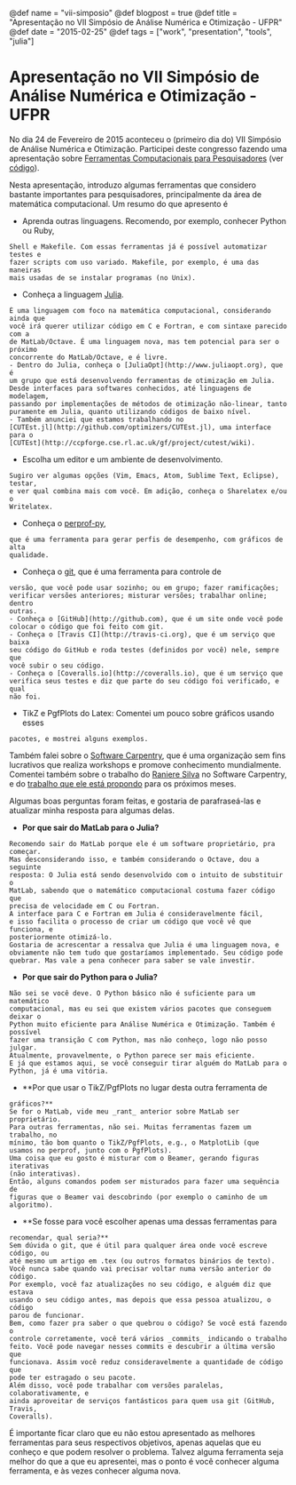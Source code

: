 @def name = "vii-simposio"
@def blogpost = true
@def title = "Apresentação no VII Simpósio de Análise Numérica e Otimização - UFPR"
@def date = "2015-02-25"
@def tags = ["work", "presentation", "tools", "julia"]

# Apresentação no VII Simpósio de Análise Numérica e Otimização - UFPR

No dia 24 de Fevereiro de 2015 aconteceu o (primeiro dia do) VII Simpósio de
Análise Numérica e Otimização.
Participei deste congresso fazendo uma apresentação sobre
[Ferramentas Computacionais para
Pesquisadores]({{prepath}}/assets/2015-02-25-vii-simposio.pdf)
(ver [código](http://github.com/abelsiqueira/pres-ferramentas-computacionais)).

Nesta apresentação, introduzo algumas ferramentas que considero bastante
importantes para pesquisadores, principalmente da área de matemática
computacional.
Um resumo do que apresento é

  - Aprenda outras linguagens. Recomendo, por exemplo, conhecer Python ou Ruby,
```
Shell e Makefile. Com essas ferramentas já é possível automatizar testes e
fazer scripts com uso variado. Makefile, por exemplo, é uma das maneiras
mais usadas de se instalar programas (no Unix).
```
  - Conheça a linguagem [Julia](http://www.julialang.org).
```
É uma linguagem com foco na matemática computacional, considerando ainda que
você irá querer utilizar código em C e Fortran, e com sintaxe parecido com a
de MatLab/Octave. É uma linguagem nova, mas tem potencial para ser o próximo
concorrente do MatLab/Octave, e é livre.
- Dentro do Julia, conheça o [JuliaOpt](http://www.juliaopt.org), que é
um grupo que está desenvolvendo ferramentas de otimização em Julia.
Desde interfaces para softwares conhecidos, até linguagens de modelagem,
passando por implementações de métodos de otimização não-linear, tanto
puramente em Julia, quanto utilizando códigos de baixo nível.
- Também anunciei que estamos trabalhando no
[CUTEst.jl](http://github.com/optimizers/CUTEst.jl), uma interface para o
[CUTEst](http://ccpforge.cse.rl.ac.uk/gf/project/cutest/wiki).
```
  - Escolha um editor e um ambiente de desenvolvimento.
```
Sugiro ver algumas opções (Vim, Emacs, Atom, Sublime Text, Eclipse), testar,
e ver qual combina mais com você. Em adição, conheça o Sharelatex e/ou o
Writelatex.
```
  - Conheça o [perprof-py](http://github.com/abelsiqueira/perprof-py),
```
que é uma ferramenta para gerar perfis de desempenho, com gráficos de alta
qualidade.
```
  - Conheça o [git](http://git-scm.com), que é uma ferramenta para controle de
```
versão, que você pode usar sozinho; ou em grupo; fazer ramificações;
verificar versões anteriores; misturar versões; trabalhar online; dentro
outras.
- Conheça o [GitHub](http://github.com), que é um site onde você pode
colocar o código que foi feito com git.
- Conheça o [Travis CI](http://travis-ci.org), que é um serviço que baixa
seu código do GitHub e roda testes (definidos por você) nele, sempre que
você subir o seu código.
- Conheça o [Coveralls.io](http://coveralls.io), que é um serviço que
verifica seus testes e diz que parte do seu código foi verificado, e qual
não foi.
```
  - TikZ e PgfPlots do Latex: Comentei um pouco sobre gráficos usando esses
```
pacotes, e mostrei alguns exemplos.
```

Também falei sobre o [Software Carpentry](http://www.software-carpentry.org),
que é uma organização sem fins lucrativos que realiza workshops e promove
conhecimento mundialmente. Comentei também sobre o trabalho do
[Raniere Silva](http://rgaiacs.com) no Software Carpentry, e do
[trabalho que ele está
propondo](http://catarse.me/pt/programacaocientifica) para os próximos meses.

Algumas boas perguntas foram feitas, e gostaria de parafraseá-las e
atualizar minha resposta para algumas delas.

  - **Por que sair do MatLab para o Julia?**
```
Recomendo sair do MatLab porque ele é um software proprietário, pra começar.
Mas desconsiderando isso, e também considerando o Octave, dou a seguinte
resposta: O Julia está sendo desenvolvido com o intuito de substituir o
MatLab, sabendo que o matemático computacional costuma fazer código que
precisa de velocidade em C ou Fortran.
A interface para C e Fortran em Julia é consideravelmente fácil,
e isso facilita o processo de criar um código que você vê que funciona, e
posteriormente otimizá-lo.
Gostaria de acrescentar a ressalva que Julia é uma linguagem nova, e
obviamente não tem tudo que gostaríamos implementado. Seu código pode
quebrar. Mas vale a pena conhecer para saber se vale investir.
```
  - **Por que sair do Python para o Julia?**
```
Não sei se você deve. O Python básico não é suficiente para um matemático
computacional, mas eu sei que existem vários pacotes que conseguem deixar o
Python muito eficiente para Análise Numérica e Otimização. Também é possível
fazer uma transição C com Python, mas não conheço, logo não posso julgar.
Atualmente, provavelmente, o Python parece ser mais eficiente.
E já que estamos aqui, se você conseguir tirar alguém do MatLab para o
Python, já é uma vitória.
```
  - **Por que usar o TikZ/PgfPlots no lugar desta outra ferramenta de
```
gráficos?**
Se for o MatLab, vide meu _rant_ anterior sobre MatLab ser proprietário.
Para outras ferramentas, não sei. Muitas ferramentas fazem um trabalho, no
mínimo, tão bom quanto o TikZ/PgfPlots, e.g., o MatplotLib (que
usamos no perprof, junto com o PgfPlots).
Uma coisa que eu gosto é misturar com o Beamer, gerando figuras iterativas
(não interativas).
Então, alguns comandos podem ser misturados para fazer uma sequência de
figuras que o Beamer vai descobrindo (por exemplo o caminho de um
algoritmo).
```
  - **Se fosse para você escolher apenas uma dessas ferramentas para
```
recomendar, qual seria?**
Sem dúvida o git, que é útil para qualquer área onde você escreve código, ou
até mesmo um artigo em .tex (ou outros formatos binários de texto).
Você nunca sabe quando vai precisar voltar numa versão anterior do código.
Por exemplo, você faz atualizações no seu código, e alguém diz que estava
usando o seu código antes, mas depois que essa pessoa atualizou, o código
parou de funcionar.
Bem, como fazer pra saber o que quebrou o código? Se você está fazendo o
controle corretamente, você terá vários _commits_ indicando o trabalho
feito. Você pode navegar nesses commits e descubrir a última versão que
funcionava. Assim você reduz consideravelmente a quantidade de código que
pode ter estragado o seu pacote.
Além disso, você pode trabalhar com versões paralelas, colaborativamente, e
ainda aproveitar de serviços fantásticos para quem usa git (GitHub, Travis,
Coveralls).
```

É importante ficar claro que eu não estou apresentado as melhores ferramentas
para seus respectivos objetivos, apenas aquelas que eu conheço e que podem
resolver o problema. Talvez alguma ferramenta seja melhor do que a que eu
apresentei, mas o ponto é você conhecer alguma ferramenta, e às vezes conhecer
alguma nova.
